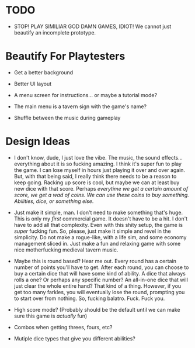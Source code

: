 # TODO 

- STOP! PLAY SIMILIAR GOD DAMN GAMES, IDIOT! We cannot just beautify an incomplete prototype. 

# Beautify For Playtesters

- Get a better background 
- Better UI layout 
- A menu screen for instructions... or maybe a tutorial mode? 
- The main menu is a tavern sign with the game's name?

- Shuffle between the music during gameplay

# Design Ideas

- I don't know, dude, I just love the vibe. The music, the sound effects... everything about it is so fucking amazing. I think it's super fun to play the game. I can lose myself in hours just playing it over and over again. But, with that being said, I really think there needs to be a reason to keep going. Racking up score is cool, but maybe we can at least buy new dice with that score. Perhaps _everytime we get a certain amount of score, we get a wad of coins. We can use these coins to buy something. Abilities, dice, or something else_. 

- Just make it simple, man. I don't need to make something that's huge. This is only my _first_ commercial game. It doesn't have to be a hit. I don't have to add all that complexity. Even with this shity setup, the game is _super_ fucking fun. So, please, just make it simple and revel in the simplicity. Do not make a rogue-like, with a life sim, and some economy management sliced in. Just make a fun and relaxing game with some nice motherfucking medieval tavern music.

- Maybe this is round based? Hear me out. Every round has a certain number of points you'll have to get. After each round, you can choose to buy a certain dice that will have some kind of ability. A dice that always rolls a one? Or perhaps any specific number? An all-in-one dice that will just clear the whole entire hand? That kind of a thing. However, if you get too many farkles, you will eventually lose the round, prompting you to start over from nothing. So, fucking balatro. Fuck. Fuck you.

- High score mode? (Probably should be the default until we can make sure this game is _actually_ fun)

- Combos when getting threes, fours, etc? 

- Mutiple dice types that give you different abilities?  
